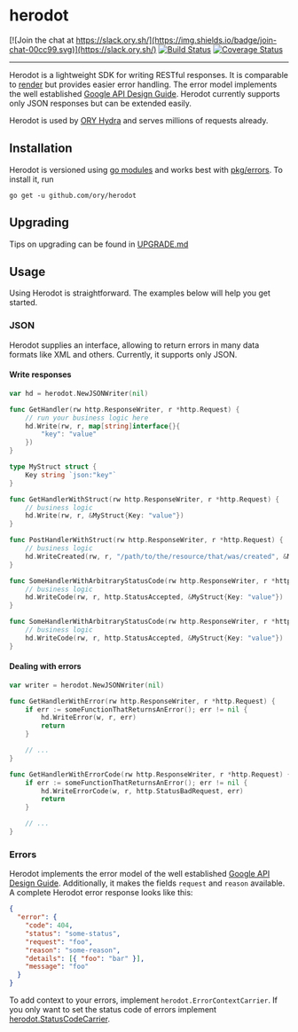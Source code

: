 # herodot

[![Join the chat at https://slack.ory.sh/](https://img.shields.io/badge/join-chat-00cc99.svg)](https://slack.ory.sh/)
[![Build Status](https://travis-ci.org/ory/herodot.svg?branch=master)](https://travis-ci.org/ory/herodot)
[![Coverage Status](https://coveralls.io/repos/github/ory/herodot/badge.svg?branch=master)](https://coveralls.io/github/ory/herodot?branch=master)

---

Herodot is a lightweight SDK for writing RESTful responses. It is comparable to
[render](https://github.com/unrolled/render) but provides easier error handling.
The error model implements the well established
[Google API Design Guide](https://cloud.google.com/apis/design/errors). Herodot
currently supports only JSON responses but can be extended easily.

Herodot is used by [ORY Hydra](https://github.com/ory/hydra) and serves millions
of requests already.

## Installation

Herodot is versioned using
[go modules](https://blog.golang.org/using-go-modules) and works best with
[pkg/errors](https://github.com/pkg/errors). To install it, run

```
go get -u github.com/ory/herodot
```

## Upgrading

Tips on upgrading can be found in [UPGRADE.md](UPGRADE.md)

## Usage

Using Herodot is straightforward. The examples below will help you get started.

### JSON

Herodot supplies an interface, allowing to return errors in many data formats
like XML and others. Currently, it supports only JSON.

#### Write responses

```go
var hd = herodot.NewJSONWriter(nil)

func GetHandler(rw http.ResponseWriter, r *http.Request) {
	// run your business logic here
	hd.Write(rw, r, map[string]interface{}{
	    "key": "value"
	})
}

type MyStruct struct {
	Key string `json:"key"`
}

func GetHandlerWithStruct(rw http.ResponseWriter, r *http.Request) {
	// business logic
	hd.Write(rw, r, &MyStruct{Key: "value"})
}

func PostHandlerWithStruct(rw http.ResponseWriter, r *http.Request) {
	// business logic
	hd.WriteCreated(rw, r, "/path/to/the/resource/that/was/created", &MyStruct{Key: "value"})
}

func SomeHandlerWithArbitraryStatusCode(rw http.ResponseWriter, r *http.Request) {
	// business logic
	hd.WriteCode(rw, r, http.StatusAccepted, &MyStruct{Key: "value"})
}

func SomeHandlerWithArbitraryStatusCode(rw http.ResponseWriter, r *http.Request) {
	// business logic
	hd.WriteCode(rw, r, http.StatusAccepted, &MyStruct{Key: "value"})
}
```

#### Dealing with errors

```go
var writer = herodot.NewJSONWriter(nil)

func GetHandlerWithError(rw http.ResponseWriter, r *http.Request) {
    if err := someFunctionThatReturnsAnError(); err != nil {
        hd.WriteError(w, r, err)
        return
    }

    // ...
}

func GetHandlerWithErrorCode(rw http.ResponseWriter, r *http.Request) {
    if err := someFunctionThatReturnsAnError(); err != nil {
        hd.WriteErrorCode(w, r, http.StatusBadRequest, err)
        return
    }

    // ...
}
```

### Errors

Herodot implements the error model of the well established
[Google API Design Guide](https://cloud.google.com/apis/design/errors).
Additionally, it makes the fields `request` and `reason` available. A complete
Herodot error response looks like this:

```json
{
  "error": {
    "code": 404,
    "status": "some-status",
    "request": "foo",
    "reason": "some-reason",
    "details": [{ "foo": "bar" }],
    "message": "foo"
  }
}
```

To add context to your errors, implement `herodot.ErrorContextCarrier`. If you
only want to set the status code of errors implement
[herodot.StatusCodeCarrier](https://github.com/ory/herodot/blob/master/error.go#L22-L26).
